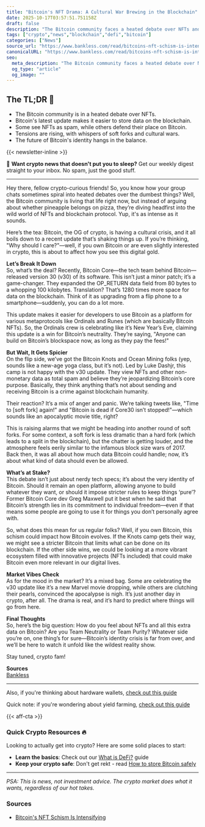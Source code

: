 ```yaml
---
title: "Bitcoin's NFT Drama: A Cultural War Brewing in the Blockchain"
date: 2025-10-17T03:57:51.751158Z
draft: false
description: "The Bitcoin community faces a heated debate over NFTs and protocol changes. What's at stake for Bitcoin's future? Let's break it down."
tags: ["crypto","news","blockchain","defi","bitcoin"]
categories: ["News"]
source_url: "https://www.bankless.com/read/bitcoins-nft-schism-is-intensifying"
canonicalURL: "https://www.bankless.com/read/bitcoins-nft-schism-is-intensifying"
seo:
  meta_description: "The Bitcoin community faces a heated debate over NFTs and protocol changes. What's at stake for Bitcoin's future? Let's break it down."
  og_type: "article"
  og_image: ""
---
```


## The TL;DR 📝

- The Bitcoin community is in a heated debate over NFTs.
- Bitcoin's latest update makes it easier to store data on the blockchain.
- Some see NFTs as spam, while others defend their place on Bitcoin.
- Tensions are rising, with whispers of soft forks and cultural wars.
- The future of Bitcoin's identity hangs in the balance.

{{< newsletter-inline >}}

📧 **Want crypto news that doesn't put you to sleep?** Get our weekly digest straight to your inbox. No spam, just the good stuff.

---

Hey there, fellow crypto-curious friends! So, you know how your group chats sometimes spiral into heated debates over the dumbest things? Well, the Bitcoin community is living that life right now, but instead of arguing about whether pineapple belongs on pizza, they’re diving headfirst into the wild world of NFTs and blockchain protocol. Yup, it's as intense as it sounds.

Here’s the tea: Bitcoin, the OG of crypto, is having a cultural crisis, and it all boils down to a recent update that’s shaking things up. If you’re thinking, "Why should I care?"—well, if you own Bitcoin or are even slightly interested in crypto, this is about to affect how you see this digital gold.

**Let’s Break It Down**  
So, what’s the deal? Recently, Bitcoin Core—the tech team behind Bitcoin—released version 30 (v30) of its software. This isn’t just a minor patch; it’s a game-changer. They expanded the OP_RETURN data field from 80 bytes to a whopping 100 kilobytes. Translation? That’s 1280 times more space for data on the blockchain. Think of it as upgrading from a flip phone to a smartphone—suddenly, you can do a lot more.

This update makes it easier for developers to use Bitcoin as a platform for various metaprotocols like Ordinals and Runes (which are basically Bitcoin NFTs). So, the Ordinals crew is celebrating like it’s New Year’s Eve, claiming this update is a win for Bitcoin’s neutrality. They’re saying, "Anyone can build on Bitcoin’s blockspace now, as long as they pay the fees!"

**But Wait, It Gets Spicier**  
On the flip side, we’ve got the Bitcoin Knots and Ocean Mining folks (yep, sounds like a new-age yoga class, but it’s not). Led by Luke Dashjr, this camp is not happy with the v30 update. They view NFTs and other non-monetary data as total spam and believe they’re jeopardizing Bitcoin’s core purpose. Basically, they think anything that’s not about sending and receiving Bitcoin is a crime against blockchain humanity.

Their reaction? It’s a mix of anger and panic. We’re talking tweets like, "Time to [soft fork] again!" and "Bitcoin is dead if Core30 isn’t stopped!"—which sounds like an apocalyptic movie title, right?  

This is raising alarms that we might be heading into another round of soft forks. For some context, a soft fork is less dramatic than a hard fork (which leads to a split in the blockchain), but the chatter is getting louder, and the atmosphere feels eerily similar to the infamous block size wars of 2017. Back then, it was all about how much data Bitcoin could handle; now, it’s about what kind of data should even be allowed. 

**What’s at Stake?**  
This debate isn’t just about nerdy tech specs; it’s about the very identity of Bitcoin. Should it remain an open platform, allowing anyone to build whatever they want, or should it impose stricter rules to keep things ‘pure’? Former Bitcoin Core dev Greg Maxwell put it best when he said that Bitcoin’s strength lies in its commitment to individual freedom—even if that means some people are going to use it for things you don’t personally agree with. 

So, what does this mean for us regular folks? Well, if you own Bitcoin, this schism could impact how Bitcoin evolves. If the Knots camp gets their way, we might see a stricter Bitcoin that limits what can be done on its blockchain. If the other side wins, we could be looking at a more vibrant ecosystem filled with innovative projects (NFTs included) that could make Bitcoin even more relevant in our digital lives. 

**Market Vibes Check**  
As for the mood in the market? It’s a mixed bag. Some are celebrating the v30 update like it’s a new Marvel movie dropping, while others are clutching their pearls, convinced the apocalypse is nigh. It’s just another day in crypto, after all. The drama is real, and it’s hard to predict where things will go from here.

**Final Thoughts**  
So, here’s the big question: How do you feel about NFTs and all this extra data on Bitcoin? Are you Team Neutrality or Team Purity? Whatever side you’re on, one thing’s for sure—Bitcoin’s identity crisis is far from over, and we’ll be here to watch it unfold like the wildest reality show.

Stay tuned, crypto fam!  

**Sources**  
[Bankless](https://www.bankless.com/read/bitcoins-nft-schism-is-intensifying)

---

Also, if you're thinking about hardware wallets, [check out this guide](/pages/best-hardware-wallets/)

Quick note: if you're wondering about yield farming, [check out this guide](/pages/yield-farming-explained/)

{{< aff-cta >}}

### Quick Crypto Resources 🔥

Looking to actually get into crypto? Here are some solid places to start:
- **Learn the basics**: Check out our [What is DeFi?](/pages/what-is-defi/) guide
- **Keep your crypto safe**: Don't get rekt - read [How to store Bitcoin safely](/pages/how-to-store-bitcoin-safely/)


---

_PSA: This is news, not investment advice. The crypto market does what it wants, regardless of our hot takes._

### Sources
- [Bitcoin's NFT Schism Is Intensifying](https://www.bankless.com/read/bitcoins-nft-schism-is-intensifying)

